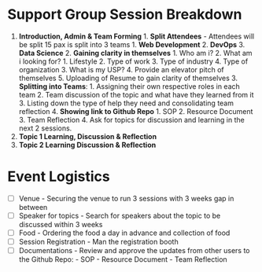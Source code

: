 # Support Group Session Breakdown

1. **Introduction, Admin & Team Forming**
        1. **Split Attendees** - Attendees will be split 15 pax is split into 3 teams
            1. **Web Development**
            2. **DevOps**
            3. **Data Science**
        2. **Gaining clarity in themselves**
            1. Who am i?
            2. What am i looking for?
                1. Lifestyle
                2. Type of work
                3. Type of industry
                4. Type of organization
            3. What is my USP?
            4. Provide an elevator pitch of themselves
            5. Uploading of Resume to gain clarity of themselves
        3. **Splitting into Teams**:
            1. Assigning their own respective roles in each team
            2. Team discussion of the topic and what have they learned from it
            3. Listing down the type of help they need and consolidating team reflection
        4. **Showing link to Github Repo**
            1. SOP
            2. Resource Document
            3. Team Reflection
        4. Ask for topics for discussion and learning in the next 2 sessions.
2. **Topic 1 Learning, Discussion & Reflection**
3. **Topic 2 Learning  Discussion & Reflection**

# Event Logistics

- [ ] Venue - Securing the venue to run 3 sessions with 3 weeks gap in between
- [ ] Speaker for topics - Search for speakers about the topic to be discussed within 3 weeks
- [ ] Food - Ordering the food a day in advance and collection of food
- [ ] Session Registration - Man the registration booth
- [ ] Documentations - Review and approve the updates from other users to the Github Repo:
        - SOP
        - Resource Document
        - Team Reflection
